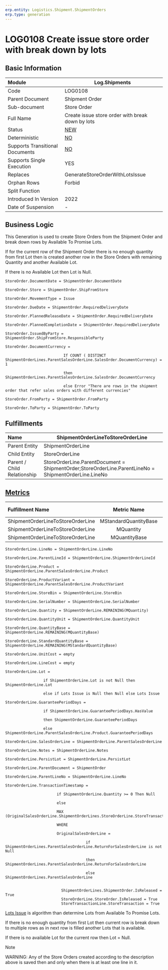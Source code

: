 ```yaml
---
erp.entity: Logistics.Shipment.ShipmentOrders
erp.type: generation
---
```


# LOG0108 Create issue store order with break down by lots

## Basic Information

| Module                          | Log.Shipments                                                |
| :------------------------------ | ------------------------------------------------------------ |
| Code                            | LOG0108                                                      |
| Parent Document                 | Shipment Order                                               |
| Sub-document                    | Store Order                                                  |
| Full Name                       | Create issue store order with break down by lots             |
| Status                          | [NEW](xref:generation-procedures-update)                     |
| Deterministic                   | [NO](xref:deterministic-generations)                         |
| Supports Transitional Documents | [NO](xref:transitional-documents)                            |
| Supports Single Execution       | YES                                                          |
| Replaces                        | GenerateStoreOrderWithLotsIssue                              |
| Orphan Rows                     | Forbid                                                       |
| Split Function                  |                                                              |
| Introduced In Version           | 2022                                                         |
| Date of Suspension              | -                                                            |

##  Business Logic

This Generation is used to create Store Orders from the Shipment Order and break down rows by Available To Promise Lots.

If for the current row of the Shipment Order there is no enough quantity from first Lot then is created another row in the Store Orders with remaining Quantity and another Available Lot.

If there is no Available Lot then Lot is Null.

```
StoreOrder.DocumentDate = ShipmentOrder.DocumentDate

StoreOrder.Store = ShipmentOrder.ShipFromStore

StoreOrder.MovementType = Issue

StoreOrder.DueDate = ShipmentOrder.RequiredDeliveryDate

StoreOrder.PlannedReleaseDate = ShipmentOrder.RequiredDeliveryDate

StoreOrder.PlannedCompletionDate = ShipmentOrder.RequiredDeliveryDate

StoreOrder.IssuedByParty = ShipmentOrder.ShipFromStore.ResponsibleParty

StoreOrder.DocumentCurrency =  

​                          If COUNT ( DISTINCT ShipmentOrderLines.ParentSalesOrderLine.SalesOrder.DocumentCurrency) = 1

​                          then ShipmentOrderLines.ParentSalesOrderLine.SalesOrder.DocumentCurrency

​                          else Error "There are rows in the shipment order that refer sales orders with different currencies"

StoreOrder.FromParty = ShipmentOrder.FromParty

StoreOrder.ToParty = ShipmentOrder.ToParty
```

## Fulfillments

| Name                        | ShipmentOrderLineToStoreOrderLine                            |
| :-------------------------- | ------------------------------------------------------------ |
| Parent Entity               | ShipmentOrderLine                                            |
| Child Entity                | StoreOrderLine                                               |
| Parent / Child Relationship | StoreOrderLine.ParentDocument = ShipmentOrder;StoreOrderLine.ParentLineNo = ShipmentOrderLine.LineNo |

## [Metrics](../reference/metrics.md)

| Fulfillment Name                  |      Metric Name      |               Measurement Unit                | Parent Value                           | Child Value                         | New Record |
| :-------------------------------- | :-------------------: | :-------------------------------------------: | :------------------------------------- | :---------------------------------- | :--------- |
| ShipmentOrderLineToStoreOrderLine | MStandardQuantityBase | ShipmentOrderLine.Product.BaseMeasurementUnit | ShipmentOrderLine.StandardQuantityBase | StoreOrderLine.StandardQuantityBase | YES        |
| ShipmentOrderLineToStoreOrderLine |       MQuantity       |        ShipmentOrderLine.QuantityUnit         | ShipmentOrderLine.Quantity             | StoreOrderLine.Quantity             | NO         |
| ShipmentOrderLineToStoreOrderLine |     MQuantityBase     | ShipmentOrderLine.Product.BaseMeasurementUnit | ShipmentOrderLine.QuantityBase         | StoreOrderLine.QuantityBase         | NO         |

```
StoreOrderLine.LineNo = ShipmentOrderLine.LineNo

StoreOrderLine.ParentLineId = ShipmentOrderLine.ShipmentOrderLineId

StoreOrderLine.Product = ShipmentOrderLine.ParentSalesOrderLine.Product

StoreOrderLine.ProductVariant = ShipmentOrderLine.ParentSalesOrderLine.ProductVariant

StoreOrderLine.StoreBin = ShipmentOrderLine.StoreBin

StoreOrderLine.SerialNumber = ShipmentOrderLine.SerialNumber

StoreOrderLine.Quantity = ShipmentOrderLine.REMAINING(MQuantity)

StoreOrderLine.QuantityUnit = ShipmentOrderLine.QuantityUnit

StoreOrderLine.QuantityBase = ShipmentOrderLine.REMAINING(MQuantityBase)

StoreOrderLine.StandardQuantityBase = ShipmentOrderLine.REMAINING(MStandardQuantityBase)

StoreOrderLine.UnitCost = empty

StoreOrderLine.LineCost = empty

StoreOrderLine.Lot =

​                 if ShipmentOrderLine.Lot is not Null then ShipmentOrderLine.Lot

​                 else if Lots Issue is Null then Null else Lots Issue

StoreOrderLine.GuaranteePeriodDays =

​                 if ShipmentOrderLine.GuaranteePeriodDays.HasValue   

​                 then ShipmentOrderLine.GuaranteePeriodDays

​                 else ShipmentOrderLine.ParentSalesOrderLine.Product.GuaranteePeriodDays

StoreOrderLine.SalesOrderLine = ShipmentOrderLine.ParentSalesOrderLine

StoreOrderLine.Notes = ShipmentOrderLine.Notes

StoreOrderLine.PersistLot = ShipmentOrderLine.PersistLot

StoreOrderLine.ParentDocument = ShipmentOrder

StoreOrderLine.ParentLineNo = ShipmentOrderLine.LineNo

StoreOrderLine.TransactionTimestamp = 

​                       if ShipmentOrderLine.Quantity >= 0 Then Null

​                       else

​                       MAX (OriginalSalesOrderLine.ShipmentOrderLines.StoreOrderLine.StoreTransactionLine.TransactionTimestamp)

​                       WHERE

​                       OriginalSalesOrderLine =

​                                    if ShipmentOrderLines.ParentSalesOrderLine.ReturnForSalesOrderLine is not Null

​                                    then ShipmentOrderLines.ParentSalesOrderLine.ReturnForSalesOrderLine

​                                    else ShipmentOrderLines.ParentSalesOrderLine


                         ShipmentOrderLines.ShipmentOrder.IsReleased = True
                         StoreOrderLine.StoreOrder.IsReleased = True
                         StoreTransactionLine.StoreTransaction = True

```

[Lots Issue](https://docs.erp.net/tech/modules/logistics/concepts/lots-issue.html) is algorithm than determine Lots from Available To Promise Lots.

If there is no enough quantity from first Lot then current row is break down to multiple rows as in next row is filled another Lots that is available.

If there is no available Lot for the current row then Lot = Null.

> [!Note]
> WARNING: Any of the Store Orders created according to the description above is saved then and only when there is at least one line in it.
